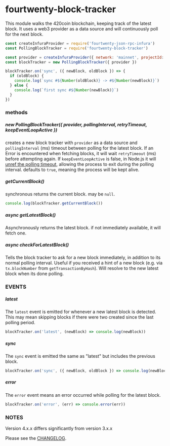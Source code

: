 
# fourtwenty-block-tracker

This module walks the 420coin blockchain, keeping track of the latest block.
It uses a web3 provider as a data source and will continuously poll for the next block.

```js
const createInfuraProvider = require('fourtwenty-json-rpc-infura')
const PollingBlockTracker = require('fourtwenty-block-tracker')

const provider = createInfuraProvider({ network: 'mainnet', projectId: process.env.INFURA_PROJECT_ID })
const blockTracker = new PollingBlockTracker({ provider })

blockTracker.on('sync', ({ newBlock, oldBlock }) => {
  if (oldBlock) {
    console.log(`sync #${Number(oldBlock)} -> #${Number(newBlock)}`)
  } else {
    console.log(`first sync #${Number(newBlock)}`)
  }
})
```

### methods

##### new PollingBlockTracker({ provider, pollingInterval, retryTimeout, keepEventLoopActive })

creates a new block tracker with `provider` as a data source and
`pollingInterval` (ms) timeout between polling for the latest block.
If an Error is encountered when fetching blocks, it will wait `retryTimeout` (ms) before attempting again.
If `keepEventLoopActive` is false, in Node.js it will [unref the polling timeout](https://nodejs.org/api/timers.html#timers_timeout_unref), allowing the process to exit during the polling interval. defaults to `true`, meaning the process will be kept alive.

##### getCurrentBlock()

synchronous returns the current block. may be `null`.

```js
console.log(blockTracker.getCurrentBlock())
```

##### async getLatestBlock()

Asynchronously returns the latest block.
if not immediately available, it will fetch one.

##### async checkForLatestBlock()

Tells the block tracker to ask for a new block immediately, in addition to its normal polling interval.
Useful if you received a hint of a new block (e.g. via `tx.blockNumber` from `getTransactionByHash`).
Will resolve to the new latest block when its done polling.

### EVENTS

##### latest

The `latest` event is emitted for whenever a new latest block is detected.
This may mean skipping blocks if there were two created since the last polling period.

```js
blockTracker.on('latest', (newBlock) => console.log(newBlock))
```

##### sync

The `sync` event is emitted the same as "latest" but includes the previous block.

```js
blockTracker.on('sync', ({ newBlock, oldBlock }) => console.log(newBlock, oldBlock))
```

##### error

The `error` event means an error occurred while polling for the latest block.

```js
blockTracker.on('error', (err) => console.error(err))
```

### NOTES

Version 4.x.x differs significantly from version 3.x.x

Please see the [CHANGELOG](./CHANGELOG.md).
